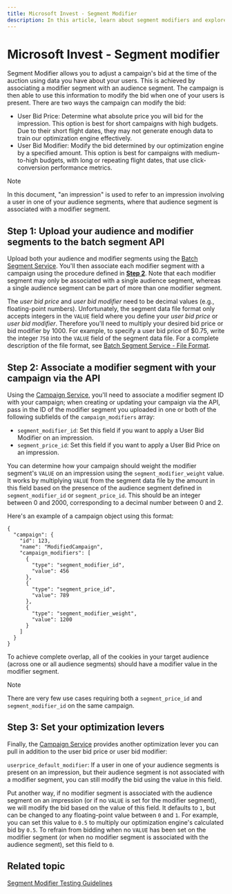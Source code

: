 ```yaml
---
title: Microsoft Invest - Segment Modifier
description: In this article, learn about segment modifiers and explore detailed steps for associating a segment modifier with an audience segment.
---
```


# Microsoft Invest - Segment modifier

Segment Modifier allows you to adjust a campaign's bid at the time of the auction using data you have about your users. This is achieved by associating a modifier segment with an audience segment. The campaign is then able to use this information to modify the bid when one of your users is present. There are two ways the campaign can modify the bid:

- User Bid Price: Determine what absolute price you will bid for the impression. This option is best for short campaigns with high budgets. Due to their short flight dates, they may not generate enough data to train our optimization engine effectively.
- User Bid Modifier: Modify the bid determined by our optimization engine by a specified amount. This option is best for campaigns with medium-to-high budgets, with long or repeating flight dates, that use click-conversion performance metrics.

> [!NOTE]
> In this document, "an impression" is used to refer to an impression involving a user in one of your audience segments, where that audience segment is associated with a modifier segment.

## Step 1: Upload your audience and modifier segments to the batch segment API

Upload both your audience and modifier segments using the [Batch Segment Service](../digital-platform-api/batch-segment-service.md). You'll then associate each modifier segment with a campaign using the procedure
defined in **[Step 2](#step-2-associate-a-modifier-segment-with-your-campaign-via-the-api)**. Note that each modifier segment may only be associated with a single audience segment, whereas a single audience segment can be part of more than one modifier segment.

The *user bid price* and *user bid modifier* need to be decimal values (e.g., floating-point numbers). Unfortunately, the segment data file format only accepts integers in the `VALUE` field where you define your *user bid price* or *user bid modifier*. Therefore you'll need to multiply your desired bid price or bid modifier by 1000. For example, to specify a user bid price of $0.75, write the integer `750` into the `VALUE` field of the segment data file. For a complete description of the file format, see [Batch Segment Service - File Format](../digital-platform-api//legacy-bss-file-format.md).

## Step 2: Associate a modifier segment with your campaign via the API

Using the [Campaign Service](../digital-platform-api/campaign-service.md), you'll need to associate a modifier segment ID with your campaign; when creating or updating your campaign via the API, pass in the ID of the modifier segment you uploaded in one or both of the following subfields of the `campaign_modifiers` array:

- `segment_modifier_id`: Set this field if you want to apply a User Bid Modifier on an impression.
- `segment_price_id`: Set this field if you want to apply a User Bid Price on an impression.

You can determine how your campaign should weight the modifier segment's `VALUE` on an impression using the `segment_modifier_weight` value. It works by multiplying `VALUE` from the segment data file by the amount in this field based on the presence of the audience segment defined in `segment_modifier_id` or `segment_price_id`. This should be an integer between 0 and 2000, corresponding to a decimal number between 0 and 2.

Here's an example of a campaign object using this format:

```
{
  "campaign": {
    "id": 123,
    "name": "ModifiedCampaign",
    "campaign_modifiers": [
      {
        "type": "segment_modifier_id",
        "value": 456
      },
      {
        "type": "segment_price_id",
        "value": 789
      },
      {
        "type": "segment_modifier_weight",
        "value": 1200
      }
    ]
  }
}
```

To achieve complete overlap, all of the cookies in your target audience (across one or all audience segments) should have a modifier value in the modifier segment.

> [!NOTE]
> There are very few use cases requiring both a `segment_price_id` and `segment_modifier_id` on the same campaign.

## Step 3: Set your optimization levers

Finally, the [Campaign Service](../digital-platform-api/campaign-service.md) provides another optimization lever you can pull in addition to the user bid price or user bid modifier:

`userprice_default_modifier`: If a user in one of your audience segments is present on an impression, but their audience segment is
  not associated with a modifier segment, you can still modify the bid using the value in this field.

Put another way, if no modifier segment is associated with the audience segment on an impression (or if no `VALUE` is set for the modifier segment), we will modify the bid based on the value of this field. It defaults to `1`, but can be changed to any floating-point value between `0` and `1`. For example, you can set this value to `0.5` to multiply our optimization engine's calculated bid by `0.5`. To refrain from bidding when no `VALUE` has been set on the modifier segment (or when no modifier segment is associated with the audience segment), set this field to `0`.

## Related topic

[Segment Modifier Testing Guidelines](segment-modifier-testing-guidelines.md)
